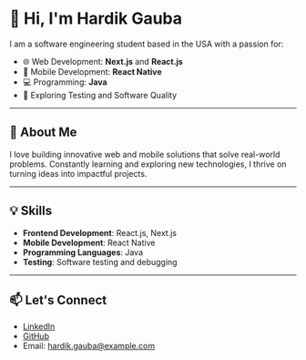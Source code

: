 # 👋 Hi, I'm Hardik Gauba  

I am a software engineering student based in the USA with a passion for:  
- 🌐 Web Development: **Next.js** and **React.js**  
- 📱 Mobile Development: **React Native**  
- 💻 Programming: **Java**  
- 🧪 Exploring Testing and Software Quality  

---

## 🚀 About Me  
I love building innovative web and mobile solutions that solve real-world problems. Constantly learning and exploring new technologies, I thrive on turning ideas into impactful projects.  

---

## 💡 Skills  
- **Frontend Development**: React.js, Next.js  
- **Mobile Development**: React Native  
- **Programming Languages**: Java  
- **Testing**: Software testing and debugging  

---

## 📫 Let's Connect  
- [LinkedIn](#)  
- [GitHub](https://github.com/HardikGauba)  
- Email: hardik.gauba@example.com  
